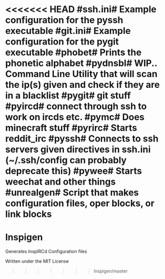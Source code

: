 <<<<<<< HEAD
#ssh.ini#
	Example configuration for the pyssh executable
#git.ini#
	Example configuration for the pygit executable
#phobet#
	Prints the phonetic alphabet
#pydnsbl#
	WIP.. Command Line Utility that will scan the ip(s) given and check if they are in a blacklist
#pygit#
	git stuff
#pyircd#
	connect through ssh to work on ircds etc.
#pymc#
	Does minecraft stuff
#pyrirc#
	Starts reddit_irc
#pyssh#
	Connects to ssh servers given directives in ssh.ini (~/.ssh/config can probably deprecate this)
#pywee#
	Starts weechat and other things
#unrealgen#
	Script that makes configuration files, oper blocks, or link blocks
=======
# Inspigen
Generates InspIRCd Configuration files

Written under the MIT License
>>>>>>> Inspigen/master
